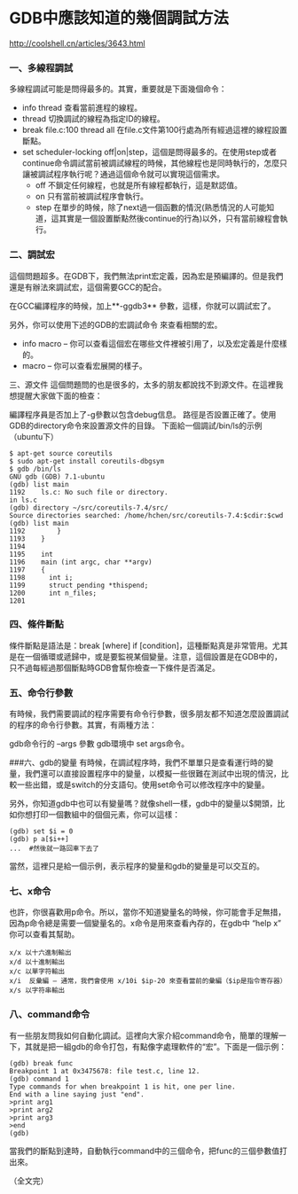 # GDB中應該知道的幾個調試方法

http://coolshell.cn/articles/3643.html

### 一、多線程調試
多線程調試可能是問得最多的。其實，重要就是下面幾個命令：

- info thread 查看當前進程的線程。
- thread <ID> 切換調試的線程為指定ID的線程。
- break file.c:100 thread all  在file.c文件第100行處為所有經過這裡的線程設置斷點。
- set scheduler-locking off|on|step，這個是問得最多的。在使用step或者continue命令調試當前被調試線程的時候，其他線程也是同時執行的，怎麼只讓被調試程序執行呢？通過這個命令就可以實現這個需求。
    - off 不鎖定任何線程，也就是所有線程都執行，這是默認值。
    - on 只有當前被調試程序會執行。
    - step 在單步的時候，除了next過一個函數的情況(熟悉情況的人可能知道，這其實是一個設置斷點然後continue的行為)以外，只有當前線程會執行。

### 二、調試宏
這個問題超多。在GDB下，我們無法print宏定義，因為宏是預編譯的。但是我們還是有辦法來調試宏，這個需要GCC的配合。

在GCC編譯程序的時候，加上**-ggdb3** 參數，這樣，你就可以調試宏了。

另外，你可以使用下述的GDB的宏調試命令 來查看相關的宏。

- info macro – 你可以查看這個宏在哪些文件裡被引用了，以及宏定義是什麼樣的。
- macro – 你可以查看宏展開的樣子。

三、源文件
這個問題問的也是很多的，太多的朋友都說找不到源文件。在這裡我想提醒大家做下面的檢查：

編譯程序員是否加上了-g參數以包含debug信息。
路徑是否設置正確了。使用GDB的directory命令來設置源文件的目錄。
下面給一個調試/bin/ls的示例（ubuntu下）
```
$ apt-get source coreutils
$ sudo apt-get install coreutils-dbgsym
$ gdb /bin/ls
GNU gdb (GDB) 7.1-ubuntu
(gdb) list main
1192    ls.c: No such file or directory.
in ls.c
(gdb) directory ~/src/coreutils-7.4/src/
Source directories searched: /home/hchen/src/coreutils-7.4:$cdir:$cwd
(gdb) list main
1192        }
1193    }
1194
1195    int
1196    main (int argc, char **argv)
1197    {
1198      int i;
1199      struct pending *thispend;
1200      int n_files;
1201
```

### 四、條件斷點
條件斷點是語法是：break  [where] if [condition]，這種斷點真是非常管用。尤其是在一個循環或遞歸中，或是要監視某個變量。注意，這個設置是在GDB中的，只不過每經過那個斷點時GDB會幫你檢查一下條件是否滿足。

### 五、命令行參數
有時候，我們需要調試的程序需要有命令行參數，很多朋友都不知道怎麼設置調試的程序的命令行參數。其實，有兩種方法：

gdb命令行的 –args 參數
gdb環境中 set args命令。

###六、gdb的變量
有時候，在調試程序時，我們不單單只是查看運行時的變量，我們還可以直接設置程序中的變量，以模擬一些很難在測試中出現的情況，比較一些出錯，或是switch的分支語句。使用set命令可以修改程序中的變量。

另外，你知道gdb中也可以有變量嗎？就像shell一樣，gdb中的變量以$開頭，比如你想打印一個數組中的個個元素，你可以這樣：

```
(gdb) set $i = 0
(gdb) p a[$i++]
...  #然後就一路回車下去了
```

當然，這裡只是給一個示例，表示程序的變量和gdb的變量是可以交互的。

### 七、x命令
也許，你很喜歡用p命令。所以，當你不知道變量名的時候，你可能會手足無措，因為p命令總是需要一個變量名的。x命令是用來查看內存的，在gdb中 “help x” 你可以查看其幫助。
```
x/x 以十六進制輸出
x/d 以十進制輸出
x/c 以單字符輸出
x/i  反彙編 – 通常，我們會使用 x/10i $ip-20 來查看當前的彙編（$ip是指令寄存器）
x/s 以字符串輸出
```
### 八、command命令
有一些朋友問我如何自動化調試。這裡向大家介紹command命令，簡單的理解一下，其就是把一組gdb的命令打包，有點像字處理軟件的“宏”。下面是一個示例：

```
(gdb) break func
Breakpoint 1 at 0x3475678: file test.c, line 12.
(gdb) command 1
Type commands for when breakpoint 1 is hit, one per line.
End with a line saying just "end".
>print arg1
>print arg2
>print arg3
>end
(gdb)
```
當我們的斷點到達時，自動執行command中的三個命令，把func的三個參數值打出來。

（全文完）
